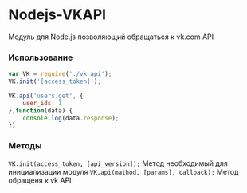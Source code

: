 Nodejs-VKAPI
============

Модуль для Node.js позволяющий обращаться к vk.com API

### Использование ###

```js
var VK = require('./vk_api');
VK.init('[access_token]');

VK.api('users.get', {
	user_ids: 1
},function(data) {
	console.log(data.response);
})
```

### Методы ###
```VK.init(access_token, [api_version]);``` Метод необходимый для инициализации модуля
```VK.api(mathod, [params], callback);``` Метод обращеня к vk API

